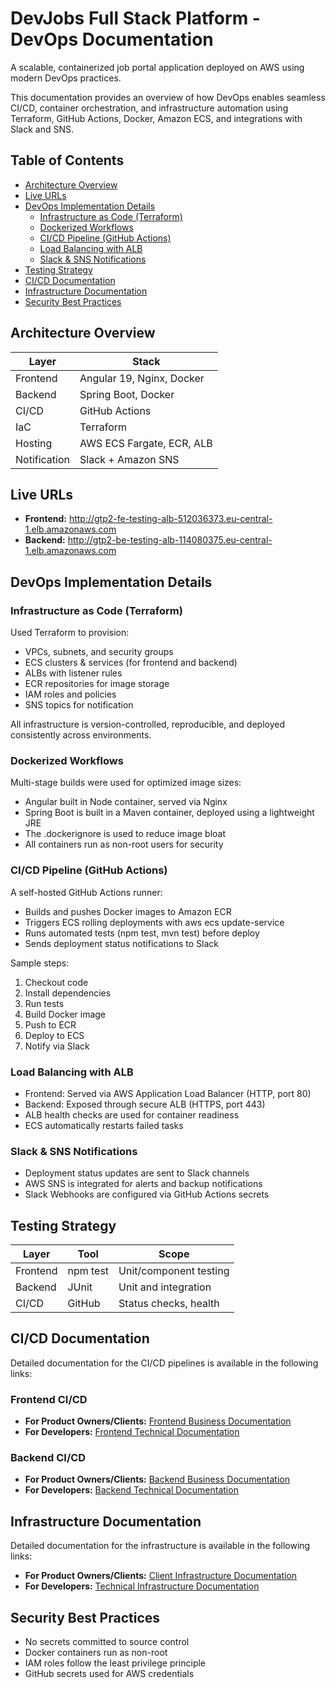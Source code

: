 # DevJobs Full Stack Platform - DevOps Documentation

A scalable, containerized job portal application deployed on AWS using modern DevOps practices.

This documentation provides an overview of how DevOps enables seamless CI/CD, container orchestration, and infrastructure automation using Terraform, GitHub Actions, Docker, Amazon ECS, and integrations with Slack and SNS.

## Table of Contents

- [Architecture Overview](#architecture-overview)
- [Live URLs](#live-urls)
- [DevOps Implementation Details](#devops-implementation-details)
  - [Infrastructure as Code (Terraform)](#infrastructure-as-code-terraform)
  - [Dockerized Workflows](#dockerized-workflows)
  - [CI/CD Pipeline (GitHub Actions)](#cicd-pipeline-github-actions)
  - [Load Balancing with ALB](#load-balancing-with-alb)
  - [Slack & SNS Notifications](#slack--sns-notifications)
- [Testing Strategy](#testing-strategy)
- [CI/CD Documentation](#cicd-documentation)
- [Infrastructure Documentation](#infrastructure-documentation)
- [Security Best Practices](#security-best-practices)

## Architecture Overview

| Layer | Stack |
|-------|-------|
| Frontend | Angular 19, Nginx, Docker |
| Backend | Spring Boot, Docker |
| CI/CD | GitHub Actions |
| IaC | Terraform |
| Hosting | AWS ECS Fargate, ECR, ALB |
| Notification | Slack + Amazon SNS |

## Live URLs

- **Frontend:** http://gtp2-fe-testing-alb-512036373.eu-central-1.elb.amazonaws.com
- **Backend:** http://gtp2-be-testing-alb-114080375.eu-central-1.elb.amazonaws.com



## DevOps Implementation Details

### Infrastructure as Code (Terraform)

Used Terraform to provision:

- VPCs, subnets, and security groups
- ECS clusters & services (for frontend and backend)
- ALBs with listener rules
- ECR repositories for image storage
- IAM roles and policies
- SNS topics for notification

All infrastructure is version-controlled, reproducible, and deployed consistently across environments.

### Dockerized Workflows

Multi-stage builds were used for optimized image sizes:

- Angular built in Node container, served via Nginx
- Spring Boot is built in a Maven container, deployed using a lightweight JRE
- The .dockerignore is used to reduce image bloat
- All containers run as non-root users for security

### CI/CD Pipeline (GitHub Actions)

A self-hosted GitHub Actions runner:

- Builds and pushes Docker images to Amazon ECR
- Triggers ECS rolling deployments with aws ecs update-service
- Runs automated tests (npm test, mvn test) before deploy
- Sends deployment status notifications to Slack

Sample steps:
1. Checkout code
2. Install dependencies
3. Run tests
4. Build Docker image
5. Push to ECR
6. Deploy to ECS
7. Notify via Slack

### Load Balancing with ALB

- Frontend: Served via AWS Application Load Balancer (HTTP, port 80)
- Backend: Exposed through secure ALB (HTTPS, port 443)
- ALB health checks are used for container readiness
- ECS automatically restarts failed tasks

### Slack & SNS Notifications

- Deployment status updates are sent to Slack channels
- AWS SNS is integrated for alerts and backup notifications
- Slack Webhooks are configured via GitHub Actions secrets

## Testing Strategy

| Layer | Tool | Scope |
|-------|------|-------|
| Frontend | npm test | Unit/component testing |
| Backend | JUnit | Unit and integration |
| CI/CD | GitHub | Status checks, health |


## CI/CD Documentation

Detailed documentation for the CI/CD pipelines is available in the following links:

### Frontend CI/CD
- **For Product Owners/Clients:** [Frontend Business Documentation](https://github.com/AmaliTech-Training-Academy/gtp2-devjobs-frontend/blob/development/cicd-documentation-business.md)
- **For Developers:** [Frontend Technical Documentation](https://github.com/AmaliTech-Training-Academy/gtp2-devjobs-frontend/blob/development/cicd-documentation-developers.md)

### Backend CI/CD
- **For Product Owners/Clients:** [Backend Business Documentation](https://github.com/AmaliTech-Training-Academy/gtp2-devjobs-backend/blob/develop/CICD-BUSINESS.md)
- **For Developers:** [Backend Technical Documentation](https://github.com/AmaliTech-Training-Academy/gtp2-devjobs-backend/blob/develop/CICD-TECHNICAL.md)

## Infrastructure Documentation

Detailed documentation for the infrastructure is available in the following links:

- **For Product Owners/Clients:** [Client Infrastructure Documentation](https://github.com/AmaliTech-Training-Academy/gtp2-devjobs-backend/blob/develop/infrastructure/README-CLIENT.md)
- **For Developers:** [Technical Infrastructure Documentation](https://github.com/AmaliTech-Training-Academy/gtp2-devjobs-backend/blob/develop/infrastructure/README.md)


## Security Best Practices

- No secrets committed to source control
- Docker containers run as non-root
- IAM roles follow the least privilege principle
- GitHub secrets used for AWS credentials

